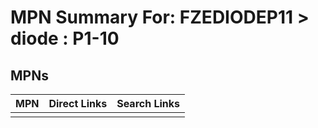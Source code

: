 



# MPN Summary For: FZEDIODEP11 > diode : P1-10

## MPNs
  

|MPN|Direct Links|Search Links|
| :--- | :--- | :--- |
||||
